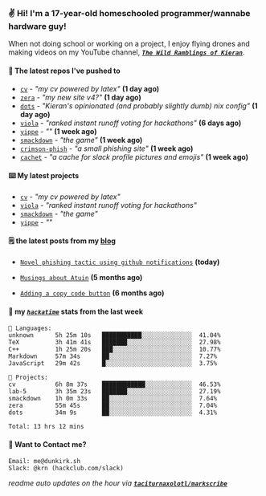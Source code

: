 ### ✌️ Hi! I'm a 17-year-old homeschooled programmer/wannabe hardware guy!

When not doing school or working on a project, I enjoy flying drones and making videos on my YouTube channel, [**_`The Wild Ramblings of Kieran`_**](https://youtube.com/@kieran.rambles).

#### 👷 The latest repos I've pushed to

- [`cv`](https://github.com/taciturnaxolotl/cv) - _"my cv powered by latex"_ **(1 day ago)**
- [`zera`](https://github.com/taciturnaxolotl/zera) - _"my new site v4?"_ **(1 day ago)**
- [`dots`](https://github.com/taciturnaxolotl/dots) - _"Kieran's opinionated (and probably slightly dumb) nix config"_ **(1 day ago)**
- [`viola`](https://github.com/taciturnaxolotl/viola) - _"ranked instant runoff voting for hackathons"_ **(6 days ago)**
- [`yippe`](https://github.com/taciturnaxolotl/yippe) - _""_ **(1 week ago)**
- [`smackdown`](https://github.com/taciturnaxolotl/smackdown) - _"the game"_ **(1 week ago)**
- [`crimson-phish`](https://github.com/taciturnaxolotl/crimson-phish) - _"a small phishing site"_ **(1 week ago)**
- [`cachet`](https://github.com/taciturnaxolotl/cachet) - _"a cache for slack profile pictures and emojis"_ **(1 week ago)**

#### ⌨️ My latest projects

- [`cv`](https://github.com/taciturnaxolotl/cv) - _"my cv powered by latex"_
- [`viola`](https://github.com/taciturnaxolotl/viola) - _"ranked instant runoff voting for hackathons"_
- [`smackdown`](https://github.com/taciturnaxolotl/smackdown) - _"the game"_
- [`yippe`](https://github.com/taciturnaxolotl/yippe) - _""_

#### 🗒️ the latest posts from my [blog](https://dunkirk.sh)

- [`Novel phishing tactic using github notifications`](https://dunkirk.sh/blog/github-phishing/) **(today)**

- [`Musings about Atuin`](https://dunkirk.sh/blog/atuin/) **(5 months ago)**

- [`Adding a copy code button`](https://dunkirk.sh/blog/adding-a-copy-button/) **(6 months ago)**



#### 📡 my [_`hackatime`_](https://waka.hackclub.com) stats from the last week

```text
💾 Languages:
unknown      5h 25m 10s   ███████████░░░░░░░░░░░░░░  41.04%
TeX          3h 41m 41s   ███████░░░░░░░░░░░░░░░░░░  27.98%
C++          1h 25m 20s   ███░░░░░░░░░░░░░░░░░░░░░░  10.77%
Markdown     57m 34s      ██░░░░░░░░░░░░░░░░░░░░░░░  7.27%
JavaScript   29m 42s      █░░░░░░░░░░░░░░░░░░░░░░░░  3.75%

💼 Projects:
cv           6h 8m 37s    ████████████░░░░░░░░░░░░░  46.53%
lab-5        3h 35m 23s   ███████░░░░░░░░░░░░░░░░░░  27.19%
smackdown    1h 0m 33s    ██░░░░░░░░░░░░░░░░░░░░░░░  7.64%
zera         55m 45s      ██░░░░░░░░░░░░░░░░░░░░░░░  7.04%
dots         34m 9s       ██░░░░░░░░░░░░░░░░░░░░░░░  4.31%

Total: 13 hrs 12 mins
```

#### 📮 Want to Contact me?

```text
Email: me@dunkirk.sh
Slack: @krn (hackclub.com/slack)
```

_readme auto updates on the hour via [**`taciturnaxolotl/markscribe`**](https://github.com/taciturnaxolotl/markscribe)_
